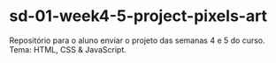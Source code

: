 # sd-01-week4-5-project-pixels-art
Repositório para o aluno enviar o projeto das semanas 4 e 5 do curso. Tema: HTML, CSS &amp; JavaScript.

